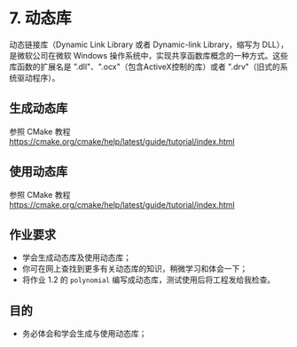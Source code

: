 # 7. 动态库

动态链接库（Dynamic Link Library 或者 Dynamic-link Library，缩写为 DLL），是微软公司在微软 Windows 操作系统中，实现共享函数库概念的一种方式。这些库函数的扩展名是 ”.dll"、".ocx"（包含ActiveX控制的库）或者 ".drv"（旧式的系统驱动程序）。

## 生成动态库

参照 CMake 教程 https://cmake.org/cmake/help/latest/guide/tutorial/index.html

## 使用动态库

参照 CMake 教程 https://cmake.org/cmake/help/latest/guide/tutorial/index.html

## 作业要求

- 学会生成动态库及使用动态库；
- 你可在网上查找到更多有关动态库的知识，稍微学习和体会一下；
- 将作业 1.2 的 `polynomial` 编写成动态库，测试使用后将工程发给我检查。

## 目的

- 务必体会和学会生成与使用动态库；

